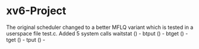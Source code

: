 # xv6-Project
The original scheduler changed to a better MFLQ variant which is tested in a userspace file test.c.
Added 5 system calls
waitstat () - 
btput () -
btget () -
tget () -
tput () -
